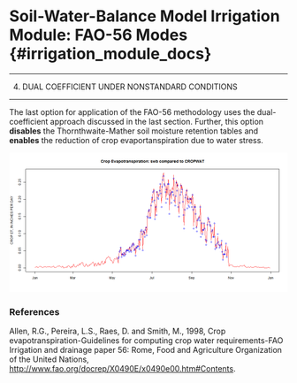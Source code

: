 # Soil-Water-Balance Model Irrigation Module: FAO-56 Modes {#irrigation_module_docs}

__________________________________________________________

4. DUAL COEFFICIENT UNDER NONSTANDARD CONDITIONS
-----------------------

The last option for application of the FAO-56 methodology uses the dual-coefficient approach discussed in the last section. Further, this option **disables** the Thornthwaite-Mather soil moisture retention tables and **enables** the reduction of crop evaportanspiration due to water stress. 

![plot of chunk unnamed-chunk-7](images/crop_ET__SWB_vs_CROPWAT.png) 


### References

Allen, R.G., Pereira, L.S., Raes, D. and Smith, M., 1998, Crop evapotranspiration-Guidelines for computing crop water requirements-FAO Irrigation and drainage paper 56: Rome, Food and Agriculture Organization of the United Nations, <http://www.fao.org/docrep/X0490E/x0490e00.htm#Contents>.

